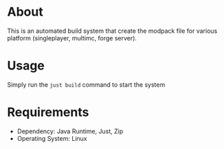 # About

This is an automated build system that create the modpack file for various platform (singleplayer, multimc, forge server).

# Usage

Simply run the `just build` command to start the system

# Requirements

- Dependency: Java Runtime, Just, Zip
- Operating System: Linux
